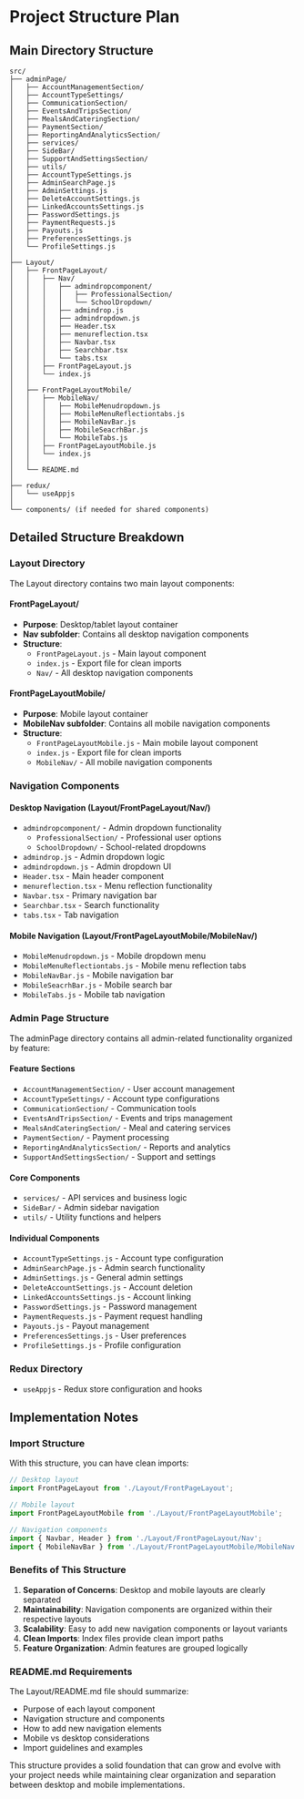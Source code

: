 # Project Structure Plan

## Main Directory Structure

```
src/
├── adminPage/
│   ├── AccountManagementSection/
│   ├── AccountTypeSettings/
│   ├── CommunicationSection/
│   ├── EventsAndTripsSection/
│   ├── MealsAndCateringSection/
│   ├── PaymentSection/
│   ├── ReportingAndAnalyticsSection/
│   ├── services/
│   ├── SideBar/
│   ├── SupportAndSettingsSection/
│   ├── utils/
│   ├── AccountTypeSettings.js
│   ├── AdminSearchPage.js
│   ├── AdminSettings.js
│   ├── DeleteAccountSettings.js
│   ├── LinkedAccountsSettings.js
│   ├── PasswordSettings.js
│   ├── PaymentRequests.js
│   ├── Payouts.js
│   ├── PreferencesSettings.js
│   └── ProfileSettings.js
│
├── Layout/
│   ├── FrontPageLayout/
│   │   ├── Nav/
│   │   │   ├── admindropcomponent/
│   │   │   │   ├── ProfessionalSection/
│   │   │   │   └── SchoolDropdown/
│   │   │   ├── admindrop.js
│   │   │   ├── admindropdown.js
│   │   │   ├── Header.tsx
│   │   │   ├── menureflection.tsx
│   │   │   ├── Navbar.tsx
│   │   │   ├── Searchbar.tsx
│   │   │   └── tabs.tsx
│   │   ├── FrontPageLayout.js
│   │   └── index.js
│   │
│   ├── FrontPageLayoutMobile/
│   │   ├── MobileNav/
│   │   │   ├── MobileMenudropdown.js
│   │   │   ├── MobileMenuReflectiontabs.js
│   │   │   ├── MobileNavBar.js
│   │   │   ├── MobileSeacrhBar.js
│   │   │   └── MobileTabs.js
│   │   ├── FrontPageLayoutMobile.js
│   │   └── index.js
│   │
│   └── README.md
│
├── redux/
│   └── useAppjs
│
└── components/ (if needed for shared components)
```

## Detailed Structure Breakdown

### Layout Directory
The Layout directory contains two main layout components:

#### FrontPageLayout/
- **Purpose**: Desktop/tablet layout container
- **Nav subfolder**: Contains all desktop navigation components
- **Structure**:
  - `FrontPageLayout.js` - Main layout component
  - `index.js` - Export file for clean imports
  - `Nav/` - All desktop navigation components

#### FrontPageLayoutMobile/
- **Purpose**: Mobile layout container
- **MobileNav subfolder**: Contains all mobile navigation components
- **Structure**:
  - `FrontPageLayoutMobile.js` - Main mobile layout component
  - `index.js` - Export file for clean imports
  - `MobileNav/` - All mobile navigation components

### Navigation Components

#### Desktop Navigation (Layout/FrontPageLayout/Nav/)
- `admindropcomponent/` - Admin dropdown functionality
  - `ProfessionalSection/` - Professional user options
  - `SchoolDropdown/` - School-related dropdowns
- `admindrop.js` - Admin dropdown logic
- `admindropdown.js` - Admin dropdown UI
- `Header.tsx` - Main header component
- `menureflection.tsx` - Menu reflection functionality
- `Navbar.tsx` - Primary navigation bar
- `Searchbar.tsx` - Search functionality
- `tabs.tsx` - Tab navigation

#### Mobile Navigation (Layout/FrontPageLayoutMobile/MobileNav/)
- `MobileMenudropdown.js` - Mobile dropdown menu
- `MobileMenuReflectiontabs.js` - Mobile menu reflection tabs
- `MobileNavBar.js` - Mobile navigation bar
- `MobileSeacrhBar.js` - Mobile search bar
- `MobileTabs.js` - Mobile tab navigation

### Admin Page Structure
The adminPage directory contains all admin-related functionality organized by feature:

#### Feature Sections
- `AccountManagementSection/` - User account management
- `AccountTypeSettings/` - Account type configurations
- `CommunicationSection/` - Communication tools
- `EventsAndTripsSection/` - Events and trips management
- `MealsAndCateringSection/` - Meal and catering services
- `PaymentSection/` - Payment processing
- `ReportingAndAnalyticsSection/` - Reports and analytics
- `SupportAndSettingsSection/` - Support and settings

#### Core Components
- `services/` - API services and business logic
- `SideBar/` - Admin sidebar navigation
- `utils/` - Utility functions and helpers

#### Individual Components
- `AccountTypeSettings.js` - Account type configuration
- `AdminSearchPage.js` - Admin search functionality
- `AdminSettings.js` - General admin settings
- `DeleteAccountSettings.js` - Account deletion
- `LinkedAccountsSettings.js` - Account linking
- `PasswordSettings.js` - Password management
- `PaymentRequests.js` - Payment request handling
- `Payouts.js` - Payout management
- `PreferencesSettings.js` - User preferences
- `ProfileSettings.js` - Profile configuration

### Redux Directory
- `useAppjs` - Redux store configuration and hooks

## Implementation Notes

### Import Structure
With this structure, you can have clean imports:
```javascript
// Desktop layout
import FrontPageLayout from './Layout/FrontPageLayout';

// Mobile layout
import FrontPageLayoutMobile from './Layout/FrontPageLayoutMobile';

// Navigation components
import { Navbar, Header } from './Layout/FrontPageLayout/Nav';
import { MobileNavBar } from './Layout/FrontPageLayoutMobile/MobileNav';
```

### Benefits of This Structure
1. **Separation of Concerns**: Desktop and mobile layouts are clearly separated
2. **Maintainability**: Navigation components are organized within their respective layouts
3. **Scalability**: Easy to add new navigation components or layout variants
4. **Clean Imports**: Index files provide clean import paths
5. **Feature Organization**: Admin features are grouped logically

### README.md Requirements
The Layout/README.md file should summarize:
- Purpose of each layout component
- Navigation structure and components
- How to add new navigation elements
- Mobile vs desktop considerations
- Import guidelines and examples

This structure provides a solid foundation that can grow and evolve with your project needs while maintaining clear organization and separation between desktop and mobile implementations.